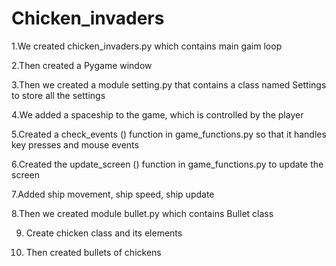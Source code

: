 # Chicken_invaders
1.We created chicken_invaders.py which contains main gaim loop

2.Then created a Pygame window

3.Then we created a module setting.py that contains a class named Settings to store all the settings

4.We added a spaceship to the game, which is controlled by the player

5.Created a check_events () function in game_functions.py so that it handles key presses and mouse events

6.Created the update_screen () function in game_functions.py to update the screen

7.Added ship movement, ship speed, ship update

8.Then we created module bullet.py which contains Bullet class

9. Create chicken class and its elements

10. Then created bullets of chickens

